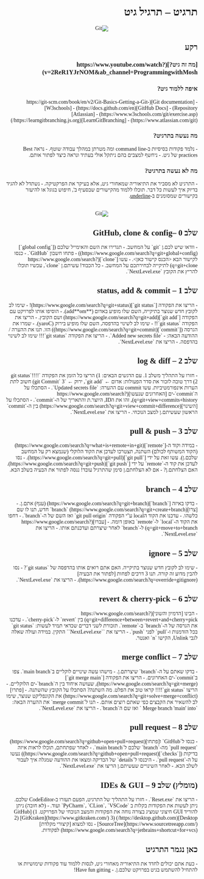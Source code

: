 <div dir="rtl" style="font-family: 'Gisha',serif;">
<h1>תרגיט – תרגיל גיט</h1>

<p style="text-align:center;">
<img title="Git" alt="Git" src="https://avatars.githubusercontent.com/u/18133?s=100"/>
</p>

<h2>רקע</h2>
<h3>[מה זה גיט?](https://www.youtube.com/watch?v=2ReR1YJrNOM&ab_channel=ProgrammingwithMosh)</h3>
<h3>איפה ללמוד גיט?</h3>
- [Git documentation](https://git-scm.com/book/en/v2/Git-Basics-Getting-a-Git-Repository)
- [GitHub Docs](https://docs.github.com/en)
- [W3schools](https://www.w3schools.com/git/exercise.asp)
- [Atlassian](https://www.atlassian.com/git)
- [LearnGitBranching](https://learngitbranching.js.org/)
<h3>מה נעשה בתרגיט?</h3>
- נלמד פקודות בסיסיות ב-command line ומה מטרתן במהלך עבודה שוטף.
- נראה Best practices של גיט.
- ניחשף למצבים בהם ניתקל אולי בעתיד ונראה כיצד לפתור אותם.

<h3>מה לא נעשה בתרגיט?</h3>
- התרגיט לא מסביר את התיאוריה שמאחורי גיט, אלא בעיקר את הפרקטיקה.
- נשתדל לא להגיד בדיוק איך לעשות כל דבר. תוכלו ללמוד מהקישורים שבסעיף ב', חיפוש בגוגל או להיעזר בקישורים שמסומנים ב-<ins>underline</ins>.

<p style="text-align:center;">
<br>
<img title="Git" alt="Git" src="https://avatars.githubusercontent.com/u/18133?s=100"/>
</p>

<h2>שלב 0 –GitHub, clone & config</h2> 
- וודאו שיש לכם.ן `git` על המחשב.
- תגדירו את השם והאימייל שלכם ([`global config`](https://www.google.com/search?q=git+global+config))
- פתחו חשבון `GitHub`.
- כנסו לקישור הבא <הכנס קישור כאן>.
- עשו [`clone`](https://www.google.com/search?q=git+clone) לתיקייה לבחירתכם על המחשב.
- כל הכבוד! עשיתם.ן `clone`, עכשיו תוכלו להריץ את הקובץ `NextLevel.exe`.

<h2>שלב 1 – status, add & commit</h2>
- הריצו את הפקודה [`git status`](https://www.google.com/search?q=git+status)!
- שימו לב לקובץ חדש שנוצר בתיקייה, השם שלו מופיע באדום (**add**om). 
- הוסיפו אותו לפרויקט עם הפקודה [`git add`](https://www.google.com/search?q=git+add) ושם הקובץ.
- הריצו את הפקודה `git status`!!
- שימו לב לשינוי בהדפסה, השם שלו מופיע בירוק (yaroC). 
- שמרו את הגרסה ([`commit`](https://www.google.com/search?q=git+commit)) הזו. תנו את ההערה / ההודעה הבאה:
  - `Added new secrets file`.
- הריצו את הפקודה `git status`!!! שימו לב לשינוי בהדפסה.
- הריצו את `NextLevel.exe`.

<h2>שלב 2 – log & diff</h2> 
- חזרו על התהליך משלב 1. עם הדגשים הבאים: 
1) הריצו כל הזמן את הפקודה `git status`!!!!
2) דרך טובה לזכור את סדר הפעולות:   אדום ← `git add`,   ירוק ← `git Commit`
3) חשוב לתת הערות אינפורמטיביות. עשו commit עם ההערה:
`Updated secrets file`. 
- הסתכלו על ה`commit`-ים [האחרונים שנעשו](https://www.google.com/search?q=git+view+commits+history), זהו את הID, היוצר.ת והתאריך של ה-`commit`.
- הסתכלו על [השינוי](https://www.google.com/search?q=git+view+commit+difference) בין ה-`commit` הראשון שעשיתם.ן למצב הנוכחי.
- הריצו את `NextLevel.exe`.

<h2>שלב 3 – pull & push</h2> 
- במידה וקוד ה-[`remote`](https://www.google.com/search?q=what+is+remote+in+git) (הקוד המשותף לכולם) השתנה, תצטרכו לעדכן את הקוד הלוקלי (שנמצא רק על המחשב שלכם.ן). עשו זאת על ידי [`git pull`](https://www.google.com/search?q=git+pull).
- נסו לעדכן את קוד ה-`remote` על ידי [`git push`](https://www.google.com/search?q=git+push). האם הצלחתם.ן?
- אם לא הצלחתם.ן סימן שהתרגיל עובד! ננסה לפתור את הבעיה בשלב הבא.

<h2>שלב 4  – branch</h2> 
- בדקו באיזה [`branch`](https://www.google.com/search?q=git+branch) (ענף) אתם.ן.
- [צרו](https://www.google.com/search?q=git+create+branch) `branch` חדש, תנו לו שם כלשהו.
- עדכנו את הקוד הlocal ע"י הפקודה `git pull origin` ואז השם של ה-`branch`.
- דחפו את הקוד ה-`local` ל-`remote` באופן דומה.
- [עברו](https://www.google.com/search?q=git+move+to+branch) ל-`branch` לאחר שיצרתם ועדכנתם אותו.
- הריצו את `NextLevel.exe`.

<h2>שלב 5 – ignore</h2>
- שימו לב לקובץ חדש שנוצר בתיקייה. האם אתם רואים אותו בהדפסה של `git status`?
- נסו להבין מדוע זה קורה. תנו 3 דרכים לפחות [לפתור את הבעיה](https://www.google.com/search?q=override+gitignore).
- הריצו את `NextLevel.exe`.

<h2>שלב 6 – revert & cherry-pick</h2>
- הבינו [הדמיון והשוני](https://www.google.com/search?q=git+difference+between+revert+and+cherry+pick) בין `revert` ל-`cherry-pick`.
- עדכנו את הגרסה של ה-`branch` ב-`remote`.
תזכורת לשני דברים שכדאי תמיד לעשות: `git status` בכל הזדמנות ו-`pull` לפני `push`.
- הריצו את ``NextLevel.exe`` התקין. במידה ועולה שאלה לגבי Unlink, הקישו `n` ואנטר.

<h2>שלב 7 – merge conflict</h2>
- בדקו שאתם על ה-`branch` שיצרתם.ן.
- מישהו עשה שינויים לוקליים ב`main branch`. צפו ב`commit`-ים האחרונים.
- הריצו את הפקודה [`git merge main`](https://www.google.com/search?q=git+merge), שעושה איחוד בין ה`branch`-ים הלוקליים.
- הריצו `git status`!!!! קראו טוב את הפלט. מה השתנה? הסתכלו על הקובץ שהשתנה.
- [פתרו](https://www.google.com/search?q=git+solve+merge+conflict) את הקונפליקט שנוצר, שימו לב להשאיר את הקבצים כפי שאתם רוצים אותם.
- תנו ל`merge commit` את ההערה הבאה: `Merge branch 'main' into ` ואז שם ה`branch`.
- הריצו את `NextLevel.exe`.

<h2>שלב 8 – pull request</h2>
- כנסו ל`GitHub` ו[פתחו](https://www.google.com/search?q=github+open+pull+request) `pull request` מה-`branch` שלכם ל`main branch`.
- לאחר שפתחתם, תוכלו לראות איזה בדיקות ([`checks`](https://www.google.com/search?q=github+open+pull+request)) נעשו על ה-`pull request`.
- היכנסו ל`details` של הבדיקה ומצאו את ההודעה שמגלה איך לעבור לשלב הבא.
- לאחר השינויים שעשיתם.ן הריצו את `NextLevel.exe`.

<h2>(מומלץ) שלב 9 – IDEs & GUI</h2>
- הריצו את `Reset.exe`.
- חזרו על התהליך של התרגיט, הפעם תעזרו ב-CodeEditor שלכם. ניתן לעשות את הפקודות בקלות ב `PyCharm`, `CLion`, `VSCode` ועוד.
- (לא חובה) ניתן להוריד GUI חיצוני שמציג בצורה נוחה את הפקודות והמצב הנוכחי של הפרויקט.
1)	[GitHub Desktop](https://desktop.github.com/)
2)	[GitKraken](https://www.gitkraken.com/)
3)	[SourceTree](https://www.sourcetreeapp.com/)
- נסו למצוא [קיצורי מקלדת](https://www.google.com/search?q=jetbrains+shortcut+for+vcs) לפקודות.

<h2>כאן נגמר התרגיט</h2>
- כעת אתם יכולים לחדד את התיאוריה מאחורי גיט, לנסות ללמוד עוד פקודות שימושיות או להתחיל להשתמש בגיט בפרויקט שלכם.ן.
- Have fun gitting!
</div>
